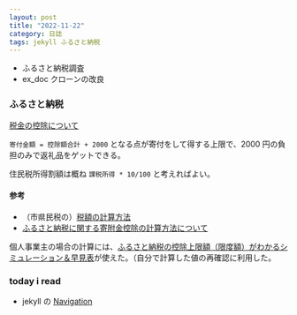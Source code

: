 ```yaml
---
layout: post
title: "2022-11-22"
category: 日誌
tags: jekyll ふるさと納税
---
```


- ふるさと納税調査
- ex_doc クローンの改良

### ふるさと納税

[税金の控除について](https://www.soumu.go.jp/main_sosiki/jichi_zeisei/czaisei/czaisei_seido/furusato/mechanism/deduction.html)

`寄付金額 = 控除額合計 + 2000` となる点が寄付をして得する上限で、2000 円の負担のみで返礼品をゲットできる。

住民税所得割額は概ね `課税所得 * 10/100` と考えればよい。

#### 参考

- （市県民税の）[税額の計算方法](https://www.city.okazaki.lg.jp/1100/1102/1118/p002022.html)
- [ふるさと納税に関する寄附金控除の計算方法について](https://www.city.okazaki.lg.jp/1100/1102/1118/p005623.html)

個人事業主の場合の計算には、[ふるさと納税の控除上限額（限度額）がわかるシミュレーション＆早見表](https://www.satofull.jp/static/calculation01.php)が使えた。（自分で計算した値の再確認に利用した。

### today i read

- jekyll の [Navigation](https://jekyllrb.com/tutorials/navigation/)
